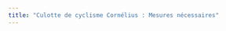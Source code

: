 ```yaml
---
title: "Culotte de cyclisme Cornélius : Mesures nécessaires"
---
```


<PatternMeasurements pattern='cornelius' />

